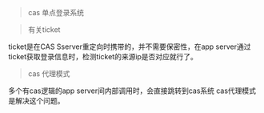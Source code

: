 >cas 单点登录系统


>有关ticket

ticket是在CAS Sserver重定向时携带的，并不需要保密性，在app server通过ticket获取登录信息时，检测ticket的来源ip是否对应就行了。

>cas 代理模式

多个有cas逻辑的app server间内部调用时，会直接跳转到cas系统
cas代理模式是解决这个问题。